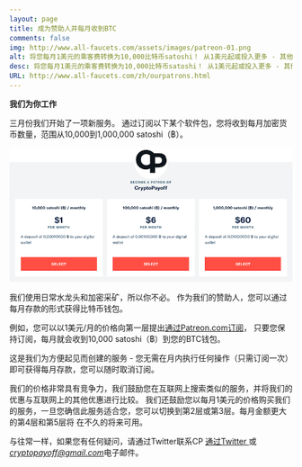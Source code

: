 ```yaml
---
layout: page
title: 成为赞助人并每月收到BTC
comments: false
img: http://www.all-faucets.com/assets/images/patreon-01.png
alt: 将您每月1美元的乘客费转换为10,000比特币satoshi！ 从1美元起或投入更多 - 其他等级可用！
desc: 将您每月1美元的乘客费转换为10,000比特币satoshi！ 从1美元起或投入更多 - 其他等级可用！
URL: http://www.all-faucets.com/zh/ourpatrons.html
---
```


**我们为你工作**

三月份我们开始了一项新服务。 通过订阅以下某个软件包，您将收到每月加密货币数量，范围从10,000到1,000,000 satoshi（฿）。

<p> </p>
<p><a target="_blank" href="https://www.patreon.com/join/CryptoPayoff"><img src="/assets/images/patreon-01.png" border="0"></a>
<p> </p>

我们使用日常水龙头和加密采矿，所以你不必。 作为我们的赞助人，您可以通过每月存款的形式获得比特币钱包。

例如，您可以以1美元/月的价格向第一层提出<a target="_blank" href="https://www.patreon.com/join/CryptoPayoff">通过Patreon.com订阅</a>， 只要您保持订阅，每月就会收到10,000 satoshi（฿）到您的BTC钱包。
<p> </p>

这是我们为方便起见而创建的服务 - 您无需在月内执行任何操作（只需订阅一次）即可获得每月存款，您可以随时取消订阅。
<p> </p>

我们的价格非常具有竞争力，我们鼓励您在互联网上搜索类似的服务，并将我们的优惠与互联网上的其他优惠进行比较。 我们还鼓励您以每月1美元的价格购买我们的服务，一旦您确信此服务适合您，您可以切换到第2层或第3层。每月金额更大的第4层和第5层将 在不久的将来可用。
<p> </p>

与往常一样，如果您有任何疑问，请通过Twitter联系CP <a target="_blank" href="https://twitter.com/CryptoPayoff">通过Twitter </a>
或<i>cryptopayoff@gmail.com</i>电子邮件。
